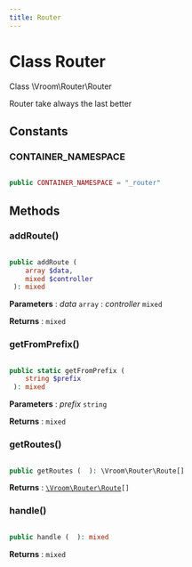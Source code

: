 ```yaml
---
title: Router
---
```


# Class Router

Class \Vroom\Router\Router


Router take always the last better




## Constants

### CONTAINER_NAMESPACE

```php

public CONTAINER_NAMESPACE = "_router"

```







## Methods

### addRoute()

```php

public addRoute ( 
    array $data, 
    mixed $controller
 ): mixed
```






**Parameters**
: _data_ <code>array</code> 
: _controller_ <code>mixed</code> 

**Returns**
: <code>mixed</code> 


### getFromPrefix()

```php

public static getFromPrefix ( 
    string $prefix
 ): mixed
```






**Parameters**
: _prefix_ <code>string</code> 

**Returns**
: <code>mixed</code> 


### getRoutes()

```php

public getRoutes (  ): \Vroom\Router\Route[]
```







**Returns**
: <code>[\Vroom\Router\Route](./Route.md)[]</code> 


### handle()

```php

public handle (  ): mixed
```







**Returns**
: <code>mixed</code> 




